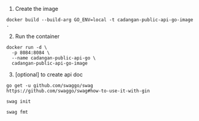 1. Create the image

```
docker build --build-arg GO_ENV=local -t cadangan-public-api-go-image .
```

2. Run the container

```
docker run -d \
  -p 8084:8084 \
  --name cadangan-public-api-go \
  cadangan-public-api-go-image
```

3. [optional] to create api doc

```
go get -u github.com/swaggo/swag
https://github.com/swaggo/swag#how-to-use-it-with-gin

swag init

swag fmt
```
